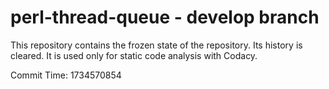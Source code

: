 # perl-thread-queue - develop branch

This repository contains the frozen state of the repository.
Its history is cleared. It is used only for static code
analysis with Codacy.

Commit Time: 1734570854